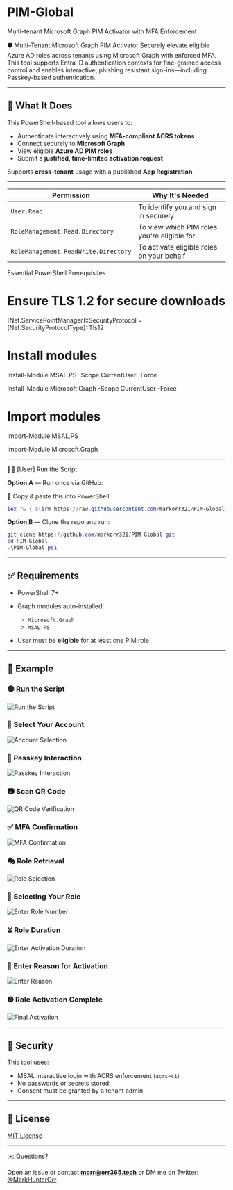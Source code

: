 # PIM-Global

Multi-tenant Microsoft Graph PIM Activator with MFA Enforcement

🛡️ Multi-Tenant Microsoft Graph PIM Activator
Securely elevate eligible Azure AD roles across tenants using Microsoft Graph with enforced MFA. This tool supports Entra ID authentication contexts for fine-grained access control and enables interactive, phishing resistant sign-ins—including Passkey-based authentication.

---

## 🔧 What It Does

This PowerShell-based tool allows users to:

* Authenticate interactively using **MFA-compliant ACRS tokens**
* Connect securely to **Microsoft Graph**
* View eligible **Azure AD PIM roles**
* Submit a **justified, time-limited activation request**

Supports **cross-tenant** usage with a published **App Registration**.

---

| Permission                           | Why It's Needed                             |
| ------------------------------------ | ------------------------------------------- |
| `User.Read`                          | To identify you and sign in securely        |
| `RoleManagement.Read.Directory`      | To view which PIM roles you're eligible for |
| `RoleManagement.ReadWrite.Directory` | To activate eligible roles on your behalf   |


Essential PowerShell Prerequisites

# Ensure TLS 1.2 for secure downloads
[Net.ServicePointManager]::SecurityProtocol = [Net.SecurityProtocolType]::Tls12

# Install modules

Install-Module MSAL.PS -Scope CurrentUser -Force

Install-Module Microsoft.Graph -Scope CurrentUser -Force

# Import modules

Import-Module MSAL.PS

Import-Module Microsoft.Graph

---

🧑‍💻 \[User] Run the Script

**Option A** — Run once via GitHub:

📅 Copy & paste this into PowerShell:

```powershell
iex "& { $(irm https://raw.githubusercontent.com/markorr321/PIM-Global/main/PIM-Global.ps1) }"
```

**Option B** — Clone the repo and run:

```powershell
git clone https://github.com/markorr321/PIM-Global.git
cd PIM-Global
.\PIM-Global.ps1
```

---

## ✅ Requirements

* PowerShell 7+
* Graph modules auto-installed:

  * `Microsoft.Graph`
  * `MSAL.PS`
* User must be **eligible** for at least one PIM role

---

## 🧠 Example

### 🟢 Run the Script

![Run the Script](images/PIM%20-%20Manual%20Script%20Interaction.png)

### 👤 Select Your Account

![Account Selection](images/PIM%20-%20Account%20Selection.png)

### 🔑 Passkey Interaction

![Passkey Interaction](images/PIM%20-%20Device%20Selection.png)

### 📷 Scan QR Code

![QR Code Verification](images/PIM%20-%20QR%20Code%20Verification.png)

### ✅ MFA Confirmation

![MFA Confirmation](images/PIM%20-%20Final%20MFA.png)

### 🎭 Role Retrieval

![Role Selection](images/PIM%20-%20Role%20Selection.png)

### 🧾 Selecting Your Role

![Enter Role Number](images/PIM%20-%20Enter%20Role%20Number.png)

### ⏳ Role Duration

![Enter Activation Duration](images/PIM%20-%20Enter%20Activation%20Duration.png)

### 📝 Enter Reason for Activation

![Enter Reason](images/PIM%20-%20Enter%20reason%20for%20activation.png)

### 🟖️ Role Activation Complete

![Final Activation](images/PIM-Final.png)

---

## 🔐 Security

This tool uses:

* MSAL interactive login with ACRS enforcement (`acrs=c1`)
* No passwords or secrets stored
* Consent must be granted by a tenant admin

---

## 📜 License

[MIT License](LICENSE)

---

✉️ Questions?

Open an issue or contact **[morr@orr365.tech](mailto:morr@orr365.tech)**
or DM me on Twitter: [@MarkHunterOrr](https://twitter.com/MarkHunterOrr)

